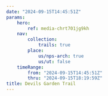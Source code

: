 ```yaml
---
date: "2024-09-15T14:45:51Z"
params:
    hero:
        ref: media-chrt701jg9kh
    nav:
        collection:
            trails: true
        place:
            us/nps-arch: true
            us/ut: false
    timeRange:
        from: "2024-09-15T14:45:51Z"
        thru: "2024-09-15T18:19:59Z"
title: Devils Garden Trail
---
```

